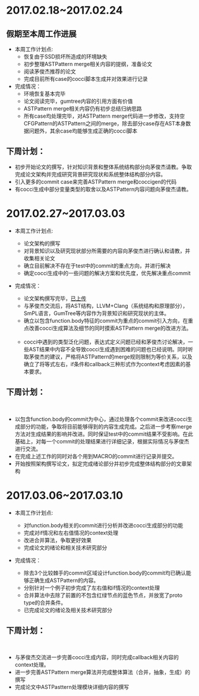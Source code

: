 # 2017.02.18~2017.02.24
## 假期至本周工作进展


- 本周工作计划点:
   - 恢复由于SSD损坏所造成的环境缺失
   - 初步整理ASTPattern merge相关内容的提纲，准备论文
   - 阅读茅俊杰推荐的论文
   - 完成目前所有case的cocci脚本生成并对效果进行记录
- 完成情况：
   - 环境恢复基本完毕
   - 论文阅读完毕，gumtree内容的引用方面有价值
   - ASTPattern merge相关内容仍有初步总结归纳思路
   - 所有case均处理完毕，对ASTPattern merge代码进一步修改，支持空CFGPattern的ASTPattern之间的merge，除去部分case存在AST本身数据问题外，其余case均能够生成正确的cocci脚本
   
## 下周计划：
  - 初步开始论文的撰写，针对知识背景和整体系统结构部分向茅俊杰请教。争取完成论文架构并完成研究背景研究现状和系统整体结构部分内容。
  - 引入更多的commit case来完善ASTPattern merge和coccigen的代码
  - 有cocci生成中部分变量类型的取舍以及ASTPattern内容问题向茅俊杰请教。

# 2017.02.27~2017.03.03


- 本周工作计划点:
   - 论文架构的撰写
   - 对背景知识以及研究现状部分所需要的内容向茅俊杰进行确认和请教，并收集相关论文
   - 确立目前解决不存在于test中的commit的重点方向，并进行解决
   - 确定cocci生成中的一些问题的解决方案和优先度，优先解决重点commit

- 完成情况：
   
   - 论文架构撰写完毕，[已上传](https://github.com/ladehunter/paper/blob/master/%E8%AE%BA%E6%96%87%E6%8F%90%E7%BA%B2.txt)
   
   - 与茅俊杰交流后，将AST结构，LLVM+Clang（系统结构和原理部分），SmPL语言，GumTree等内容作为背景知识和研究现状的主体。
   
   - 确立以包含function.body特征的commit为重点的commit引入方向，在重点改善cocci生成算法及细节的同时摸索ASTPattern merge的改进方法。
   
   - cocci中遇到的类型泛化问题，表达式定义问题已经和茅俊杰讨论解决，一些AST结果中内容不全导致cocci生成遇到困难的问题也已经说明。同时听取茅俊杰的建议，严格将ASTPattern的merge规则限制为等价关系，以及确立了将等式左右，if条件和callback三种形式作为context考虑因素的基本要求。
   
## 下周计划：
  
  - 以包含function.body的commit为中心，通过处理各个commit来改进cocci生成部分的功能，争取将目前能够得到的内容生成完成。之后进一步考察merge方法对生成结果的影响并改进。同时保证test中的commit结果不受影响。在此基础上，对每一个commit的处理结果进行详细记录，根据实际情况与茅俊杰进行交流。
  
  - 在完成上述工作的同时对各个用到MACRO的commit进行记录并提交。
  
  - 开始按照架构撰写论文，拟定完成绪论部分并初步完成整体结构部分的文章架构
  
  # 2017.03.06~2017.03.10


- 本周工作计划点:
   
   - 对function.body相关的commit进行分析并改进cocci生成部分的功能
   
   - 完成对if情况和左右值情况的context处理
   
   - 改进合并算法，争取更好效果
   
   - 完成论文的绪论和相关技术研究部分

- 完成情况：
   
   - 除去3个比较棘手的commit区域设计function.body的commit均已确认能够正确生成ASTPattern的内容。
   
   - 分别针对一个例子初步完成了左右值和if情况的context处理
   
   - 合并算法中去除了前置的不包含红绿节点的蓝色节点，并放宽了proto type的合并条件。
   
   - 已完成论文的绪论及相关技术研究部分
   
   
## 下周计划：
  
   - 与茅俊杰交流进一步完善cocci生成内容，同时完成callback相关内容的context处理。
   - 进一步完善ASTPattern merge算法并完成整体算法（合并，抽象，生成）的撰写
   - 完成论文中ASTPasttern处理模块详细内容的撰写
